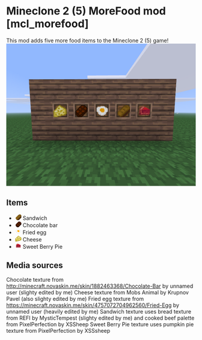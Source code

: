# Mineclone 2 (5) MoreFood mod [mcl_morefood]
This mod adds five more food items to the Mineclone 2 (5) game!
![Screenshot](/screenshot.png)

## Items
* ![texture](textures/mcl_morefood_sandwich.png) Sandwich
* ![texture](textures/mcl_morefood_chocolate_bar.png) Chocolate bar
* ![texture](textures/mcl_morefood_fried_egg.png) Fried egg
* ![texture](textures/mcl_morefood_cheese.png) Cheese
* ![texture](textures/mcl_morefood_sweet_berry_pie.png) Sweet Berry Pie

## Media sources
Chocolate texture from http://minecraft.novaskin.me/skin/1882463368/Chocolate-Bar by unnamed user (slighty edited by me)
Cheese texture from Mobs Animal by Krupnov Pavel (also slighty edited by me)
Fried egg texture from https://minecraft.novaskin.me/skin/4757072704962560/Fried-Egg by unnamed user (heavily edited by me)
Sandwich texture uses bread texture from REFI by MysticTempest (slighty edited by me) and cooked beef palette from PixelPerfection by XSSheep
Sweet Berry Pie texture uses pumpkin pie texture from PixelPerfection by XSSsheep
